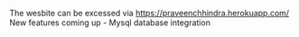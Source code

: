 The wesbite can be excessed via https://praveenchhindra.herokuapp.com/
New features coming up -
Mysql database integration
